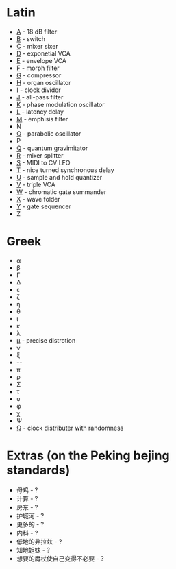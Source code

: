 # Latin
* [A](https://github.com/jackokring/KRTPluginA#a) - 18 dB filter
* [B](https://github.com/jackokring/KRTPluginA#b) - switch
* [C](https://github.com/jackokring/KRTPluginA#c) - mixer sixer
* [D](https://github.com/jackokring/KRTPluginA#d) - exponetial VCA
* [E](https://github.com/jackokring/KRTPluginA#e) - envelope VCA
* [F](https://github.com/jackokring/KRTPluginA#f) - morph filter
* [G](https://github.com/jackokring/KRTPluginA#g) - compressor
* [H](https://github.com/jackokring/KRTPluginA#h) - organ oscillator
* [I](https://github.com/jackokring/KRTPluginA#i) - clock divider
* [J](https://github.com/jackokring/KRTPluginA#j) - all-pass filter
* [K](https://github.com/jackokring/KRTPluginA#k) - phase modulation oscillator
* [L](https://github.com/jackokring/KRTPluginA#l) - latency delay
* [M](https://github.com/jackokring/KRTPluginA#m) - emphisis filter
* N
* [O](https://github.com/jackokring/KRTPluginA#o) - parabolic oscillator
* P
* [Q](https://github.com/jackokring/KRTPluginA#q) - quantum gravimitator
* [R](https://github.com/jackokring/KRTPluginA#r) - mixer splitter
* [S](https://github.com/jackokring/KRTPluginA#s) - MIDI to CV LFO
* [T](https://github.com/jackokring/KRTPluginA#t) - nice turned synchronous delay
* [U](https://github.com/jackokring/KRTPluginA#u) - sample and hold quantizer
* [V](https://github.com/jackokring/KRTPluginA#v) - triple VCA
* [W](https://github.com/jackokring/KRTPluginA#w) - chromatic gate summander
* [X](https://github.com/jackokring/KRTPluginA#x) - wave folder
* [Y](https://github.com/jackokring/KRTPluginA#y) - gate sequencer
* Z

# Greek
* α
* β
* Γ
* Δ
* ε
* ζ
* η
* θ
* ι
* κ
* λ
* [μ](https://github.com/jackokring/KRTPluginA#μ) - precise distrotion
* ν
* ξ
* --
* π
* ρ
* Σ
* τ
* υ
* φ
* χ
* Ψ
* [Ω](https://github.com/jackokring/KRTPluginA#Ω) - clock distributer with randomness

# Extras (on the Peking bejing standards)
* 母鸡 - ?
* 计算 - ?
* 房东 - ?
* 护城河 - ?
* 更多的 - ?
* 内科 - ?
* 低地的弗拉兹 - ?
* 知地姐妹 - ?
* 想要的魔杖使自己变得不必要 - ?
